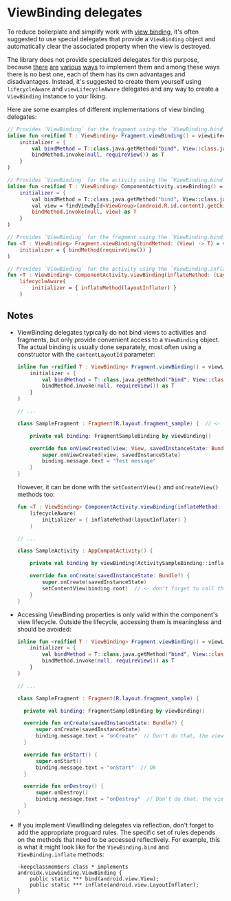 # ViewBinding delegates

To reduce boilerplate and simplify work with [view binding][1], it's often suggested to use special delegates that
provide a `ViewBinding` object and automatically clear the associated property when the view is destroyed.

The library does not provide specialized delegates for this purpose, because [there][2] [are][3] [various][4] [ways][5]
to implement them and among these ways there is no best one, each of them has its own advantages and disadvantages.
Instead, it's suggested to create them yourself using `lifecycleAware` and `viewLifecycleAware` delegates and any way to
create a `ViewBinding` instance to your liking.

Here are some examples of different implementations of view binding delegates:

```kotlin
// Provides `ViewBinding` for the fragment using the `ViewBinding.bind` method (with reflection)
inline fun <reified T : ViewBinding> Fragment.viewBinding() = viewLifecycleAware(
    initializer = {
        val bindMethod = T::class.java.getMethod("bind", View::class.java)
        bindMethod.invoke(null, requireView()) as T
    }
)

// Provides `ViewBinding` for the activity using the `ViewBinding.bind` method (with reflection)
inline fun <reified T : ViewBinding> ComponentActivity.viewBinding() = lifecycleAware(
    initializer = {
        val bindMethod = T::class.java.getMethod("bind", View::class.java)
        val view = findViewById<ViewGroup>(android.R.id.content).getChildAt(0)
        bindMethod.invoke(null, view) as T
    }
)

// Provides `ViewBinding` for the fragment using the `ViewBinding.bind` method (without reflection)
fun <T : ViewBinding> Fragment.viewBinding(bindMethod: (View) -> T) = viewLifecycleAware(
    initializer = { bindMethod(requireView()) }
)

// Provides `ViewBinding` for the activity using the `ViewBinding.inflate` method (without reflection)
fun <T : ViewBinding> ComponentActivity.viewBinding(inflateMethod: (LayoutInflater) -> T) =
    lifecycleAware(
        initializer = { inflateMethod(layoutInflater) }
    )
```

## Notes

- ViewBinding delegates typically do not bind views to activities and fragments, but only provide convenient access to a
  `ViewBinding` object. The actual binding is usually done separately, most often using a constructor with the
  `contentLayoutId` parameter:

  ```kotlin
  inline fun <reified T : ViewBinding> Fragment.viewBinding() = viewLifecycleAware(
      initializer = {
          val bindMethod = T::class.java.getMethod("bind", View::class.java)
          bindMethod.invoke(null, requireView()) as T
      }
  )

  // ...

  class SampleFragment : Fragment(R.layout.fragment_sample) {  // <- don't forget to pass `contentLayoutId` to the constructor

      private val binding: FragmentSampleBinding by viewBinding()

      override fun onViewCreated(view: View, savedInstanceState: Bundle?) {
          super.onViewCreated(view, savedInstanceState)
          binding.message.text = "Test message"
      }
  }
  ```

  However, it can be done with the `setContentView()` and `onCreateView()` methods too:

  ```kotlin
  fun <T : ViewBinding> ComponentActivity.viewBinding(inflateMethod: (LayoutInflater) -> T) =
      lifecycleAware(
          initializer = { inflateMethod(layoutInflater) }
      )

  // ...

  class SampleActivity : AppCompatActivity() {

      private val binding by viewBinding(ActivitySampleBinding::inflate)

      override fun onCreate(savedInstanceState: Bundle?) {
          super.onCreate(savedInstanceState)
          setContentView(binding.root)  // <- don't forget to call the `setContentView` method
      }
  }
  ```

- Accessing ViewBinding properties is only valid within the component's view lifecycle. Outside the lifecycle, accessing
  them is meaningless and should be avoided:

  ```kotlin
  inline fun <reified T : ViewBinding> Fragment.viewBinding() = viewLifecycleAware(
      initializer = {
          val bindMethod = T::class.java.getMethod("bind", View::class.java)
          bindMethod.invoke(null, requireView()) as T
      }
  )

  // ...

  class SampleFragment : Fragment(R.layout.fragment_sample) {

    private val binding: FragmentSampleBinding by viewBinding()

    override fun onCreate(savedInstanceState: Bundle?) {
        super.onCreate(savedInstanceState)
        binding.message.text = "onCreate"  // Don't do that, the view is not created here
    }

    override fun onStart() {
        super.onStart()
        binding.message.text = "onStart"  // Ok
    }

    override fun onDestroy() {
        super.onDestroy()
        binding.message.text = "onDestroy"  // Don't do that, the view is destroyed here
    }
  }
  ```

- If you implement ViewBinding delegates via reflection, don't forget to add the appropriate proguard rules. The
  specific set of rules depends on the methods that need to be accessed reflectively. For example, this is what it might
  look like for the `ViewBinding.bind` and `ViewBinding.inflate` methods:

  ```proguard
  -keepclassmembers class * implements androidx.viewbinding.ViewBinding {
      public static *** bind(android.view.View);
      public static *** inflate(android.view.LayoutInflater);
  }
  ```

[1]: https://developer.android.com/topic/libraries/view-binding
[2]: https://github.com/Zhuinden/fragmentviewbindingdelegate-kt
[3]: https://github.com/DylanCaiCoding/ViewBindingKTX
[4]: https://medium.com/default-to-open/handling-lifecycle-with-view-binding-in-fragments-a7f237c56832
[5]: https://proandroiddev.com/viewbinding-with-kotlin-property-delegate-c907682e24c9
